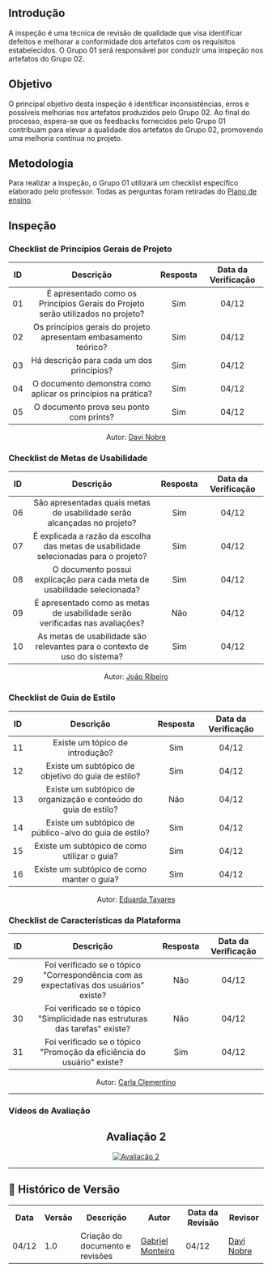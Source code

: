 ## Introdução  
A inspeção é uma técnica de revisão de qualidade que visa identificar defeitos e melhorar a conformidade dos artefatos com os requisitos estabelecidos. O Grupo 01 será responsável por conduzir uma inspeção nos artefatos do Grupo 02.  

## Objetivo  
O principal objetivo desta inspeção é identificar inconsistências, erros e possíveis melhorias nos artefatos produzidos pelo Grupo 02. Ao final do processo, espera-se que os feedbacks fornecidos pelo Grupo 01 contribuam para elevar a qualidade dos artefatos do Grupo 02, promovendo uma melhoria contínua no projeto.  

## Metodologia  
Para realizar a inspeção, o Grupo 01 utilizará um checklist específico elaborado pelo professor. Todas as perguntas foram retiradas do [Plano de ensino](https://aprender3.unb.br/pluginfile.php/2972367/mod_resource/content/52/Plano_de_Ensino%20RE%20022024%20Turma%2002%20v1.pdf).  

## Inspeção  

### Checklist de Princípios Gerais de Projeto  

|  ID   |                                      Descrição                                       | Resposta | Data da Verificação |  
| :---: | :--------------------------------------------------------------------------------: | :------: | :-----------------: |  
|  01   | É apresentado como os Princípios Gerais do Projeto serão utilizados no projeto?   |   Sim    |        04/12        |  
|  02   | Os princípios gerais do projeto apresentam embasamento teórico?                   |   Sim    |        04/12        |  
|  03   | Há descrição para cada um dos princípios?                                         |   Sim    |        04/12        |  
|  04   | O documento demonstra como aplicar os princípios na prática?                     |   Sim    |        04/12        |  
|  05   | O documento prova seu ponto com prints?                                          |   Sim    |        04/12        |  

<p align="center">Autor: <a href="https://github.com/Jagaima">Davi Nobre</a></p>  

### Checklist de Metas de Usabilidade  

|  ID   |                                          Descrição                                          | Resposta | Data da Verificação |  
| :---: | :----------------------------------------------------------------------------------------: | :------: | :-----------------: |  
|  06   | São apresentadas quais metas de usabilidade serão alcançadas no projeto?                 |   Sim    |        04/12        |  
|  07   | É explicada a razão da escolha das metas de usabilidade selecionadas para o projeto?     |   Sim    |        04/12        |  
|  08   | O documento possui explicação para cada meta de usabilidade selecionada?                |   Sim    |        04/12        |  
|  09   | É apresentado como as metas de usabilidade serão verificadas nas avaliações?            |   Não    |        04/12        |  
|  10   | As metas de usabilidade são relevantes para o contexto de uso do sistema?               |   Sim    |        04/12        |  

<p align="center">Autor: <a href="https://github.com/Joa0V">João Ribeiro</a></p>  

### Checklist de Guia de Estilo  

|  ID   |                                         Descrição                                         | Resposta | Data da Verificação |  
| :---: | :-------------------------------------------------------------------------------------: | :------: | :-----------------: |  
|  11   | Existe um tópico de introdução?                                                       |   Sim    |        04/12        |  
|  12   | Existe um subtópico de objetivo do guia de estilo?                                    |   Sim    |        04/12        |  
|  13   | Existe um subtópico de organização e conteúdo do guia de estilo?                     |   Não    |        04/12        |  
|  14   | Existe um subtópico de público-alvo do guia de estilo?                               |   Sim    |        04/12        |  
|  15   | Existe um subtópico de como utilizar o guia?                                         |   Sim    |        04/12        |  
|  16   | Existe um subtópico de como manter o guia?                                           |   Sim    |        04/12        |  

<p align="center">Autor: <a href="https://github.com/erteduarda">Eduarda Tavares</a></p>  

### Checklist de Características da Plataforma  

|  ID   |                                        Descrição                                        | Resposta | Data da Verificação |  
| :---: | :------------------------------------------------------------------------------------: | :------: | :-----------------: |  
|  29   | Foi verificado se o tópico "Correspondência com as expectativas dos usuários" existe? |   Não    |        04/12        |  
|  30   | Foi verificado se o tópico "Simplicidade nas estruturas das tarefas" existe?          |   Não    |        04/12        |  
|  31   | Foi verificado se o tópico "Promoção da eficiência do usuário" existe?               |   Sim    |        04/12        |  

<p align="center">Autor: <a href="https://github.com/ccarlaa">Carla Clementino</a></p>  

---

### Vídeos de Avaliação  

<div style="text-align: center;">
  <h2>Avaliação 2</h2>
  <a href="https://youtu.be/JM_Q6jnpyj4" title="Avaliação 2">
    <img src="https://img.youtube.com/vi/JM_Q6jnpyj4/0.jpg" alt="Avaliação 2" />
  </a>
</div>

---

## :round_pushpin: Histórico de Versão 

<div align="center">
    <table>
        <tr>
            <th>Data</th>
            <th>Versão</th>
            <th>Descrição</th>
            <th>Autor</th>
            <th>Data da Revisão</th>
            <th>Revisor</th>
        </tr>
        <tr>
            <td>04/12</td>
            <td>1.0</td>
            <td>Criação do documento e revisões</td>
            <td><a href="https://github.com/GabrielSMonteiro">Gabriel Monteiro</a></td>
            <td>04/12</td>
            <td><a href="https://github.com/Jagaima">Davi Nobre</a></td>
        </tr>
    </table>
</div>  
